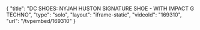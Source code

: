 {
    "title": "DC SHOES: NYJAH HUSTON SIGNATURE SHOE - WITH IMPACT G TECHNO",
    "type": "solo",
    "layout": "iframe-static",
    "videoId": "169310",
    "url": "\/tvpembed\/169310"
}